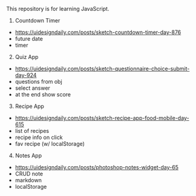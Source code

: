 This repository is for learning JavaScript.

1. Countdown Timer

- https://uidesigndaily.com/posts/sketch-countdown-timer-day-876
- future date
- timer

2. Quiz App

- https://uidesigndaily.com/posts/sketch-questionnaire-choice-submit-day-924
- questions from obj
- select answer
- at the end show score

3. Recipe App

- https://uidesigndaily.com/posts/sketch-recipe-app-food-mobile-day-615
- list of recipes
- recipe info on click
- fav recipe (w/ localStorage)

4. Notes App

- https://uidesigndaily.com/posts/photoshop-notes-widget-day-65
- CRUD note
- markdown
- localStorage
